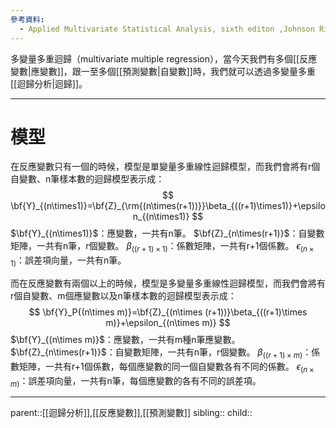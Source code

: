 ```yaml
---
參考資料:
  - Applied Multivariate Statistical Analysis, sixth editon ,Johnson Richard A. ;  Dean W. Wichern
---
```

多變量多重迴歸（multivariate multiple regression），當今天我們有多個[[反應變數|應變數]]，跟一至多個[[預測變數|自變數]]時，我們就可以透過多變量多重[[迴歸分析|迴歸]]。
- - -
# 模型
在反應變數只有一個的時候，模型是單變量多重線性迴歸模型，而我們會將有r個自變數、n筆樣本數的迴歸模型表示成：
$$
\bf{Y}_{(n\times1)}=\bf{Z}_{\rm{(n\times(r+1))}}\beta_{((r+1)\times1)}+\epsilon_{(n\times1)}
$$
$\bf{Y}_{(n\times1)}$：應變數，一共有n筆。
$\bf{Z}_{n\times(r+1)}$：自變數矩陣，一共有n筆，r個變數。
$\beta_{((r+1)\times1)}$：係數矩陣，一共有r+1個係數。
$\epsilon_{(n\times1)}$：誤差項向量，一共有n筆。


而在反應變數有兩個以上的時候，模型是多變量多重線性迴歸模型，而我們會將有r個自變數、m個應變數以及n筆樣本數的迴歸模型表示成：
$$
\bf{Y}_P{(n\times m)}=\bf{Z}_{(n\times (r+1))}\beta_{((r+1)\times m)}+\epsilon_{(n\times m)}
$$
$\bf{Y}_{(n\times m)}$：應變數，一共有m種n筆應變數。
$\bf{Z}_{n\times(r+1)}$：自變數矩陣，一共有n筆，r個變數。
$\beta_{((r+1)\times m)}$：係數矩陣，一共有r+1個係數，每個應變數的同一個自變數各有不同的係數。
$\epsilon_{(n\times m)}$：誤差項向量，一共有n筆，每個應變數的各有不同的誤差項。
- - -
parent::[[迴歸分析]],[[反應變數]],[[預測變數]]
sibling::
child::